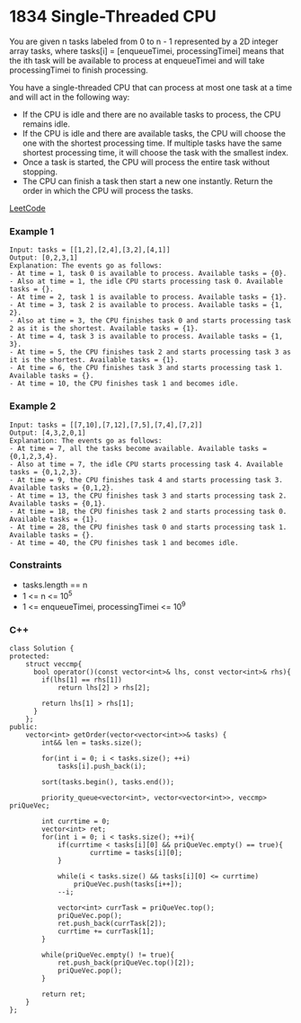 # 1834 Single-Threaded CPU

You are given n​​​​​​ tasks labeled from 0 to n - 1 represented by a 2D integer array tasks, where tasks[i] = [enqueueTimei, processingTimei] means that the i​​​​​​th​​​​ task will be available to process at enqueueTimei and will take processingTimei to finish processing.

You have a single-threaded CPU that can process at most one task at a time and will act in the following way:

* If the CPU is idle and there are no available tasks to process, the CPU remains idle.
* If the CPU is idle and there are available tasks, the CPU will choose the one with the shortest processing time. If multiple tasks have the same shortest processing time, it will choose the task with the smallest index.
* Once a task is started, the CPU will process the entire task without stopping.
* The CPU can finish a task then start a new one instantly.
Return the order in which the CPU will process the tasks.


[LeetCode](https://leetcode.cn/problems/single-threaded-cpu/)

### Example 1

```
Input: tasks = [[1,2],[2,4],[3,2],[4,1]]
Output: [0,2,3,1]
Explanation: The events go as follows: 
- At time = 1, task 0 is available to process. Available tasks = {0}.
- Also at time = 1, the idle CPU starts processing task 0. Available tasks = {}.
- At time = 2, task 1 is available to process. Available tasks = {1}.
- At time = 3, task 2 is available to process. Available tasks = {1, 2}.
- Also at time = 3, the CPU finishes task 0 and starts processing task 2 as it is the shortest. Available tasks = {1}.
- At time = 4, task 3 is available to process. Available tasks = {1, 3}.
- At time = 5, the CPU finishes task 2 and starts processing task 3 as it is the shortest. Available tasks = {1}.
- At time = 6, the CPU finishes task 3 and starts processing task 1. Available tasks = {}.
- At time = 10, the CPU finishes task 1 and becomes idle.
```

### Example 2

```
Input: tasks = [[7,10],[7,12],[7,5],[7,4],[7,2]]
Output: [4,3,2,0,1]
Explanation: The events go as follows:
- At time = 7, all the tasks become available. Available tasks = {0,1,2,3,4}.
- Also at time = 7, the idle CPU starts processing task 4. Available tasks = {0,1,2,3}.
- At time = 9, the CPU finishes task 4 and starts processing task 3. Available tasks = {0,1,2}.
- At time = 13, the CPU finishes task 3 and starts processing task 2. Available tasks = {0,1}.
- At time = 18, the CPU finishes task 2 and starts processing task 0. Available tasks = {1}.
- At time = 28, the CPU finishes task 0 and starts processing task 1. Available tasks = {}.
- At time = 40, the CPU finishes task 1 and becomes idle.
```

 

### Constraints

* tasks.length == n
* 1 <= n <= 10<sup>5</sup>
* 1 <= enqueueTimei, processingTimei <= 10<sup>9</sup>


### C++ 

```
class Solution {
protected:
    struct veccmp{
      bool operator()(const vector<int>& lhs, const vector<int>& rhs){
        if(lhs[1] == rhs[1])
            return lhs[2] > rhs[2];
        
        return lhs[1] > rhs[1];
      }  
    };
public:
    vector<int> getOrder(vector<vector<int>>& tasks) {       
        int&& len = tasks.size();

        for(int i = 0; i < tasks.size(); ++i)
            tasks[i].push_back(i);
        
        sort(tasks.begin(), tasks.end());

        priority_queue<vector<int>, vector<vector<int>>, veccmp> priQueVec;
        
        int currtime = 0;
        vector<int> ret;
        for(int i = 0; i < tasks.size(); ++i){
            if(currtime < tasks[i][0] && priQueVec.empty() == true){ 
                    currtime = tasks[i][0];
            }

            while(i < tasks.size() && tasks[i][0] <= currtime)
                priQueVec.push(tasks[i++]);
            --i;

            vector<int> currTask = priQueVec.top();
            priQueVec.pop();
            ret.push_back(currTask[2]);
            currtime += currTask[1];
        }

        while(priQueVec.empty() != true){
            ret.push_back(priQueVec.top()[2]);
            priQueVec.pop();
        }
            
        return ret;
    }
};
```